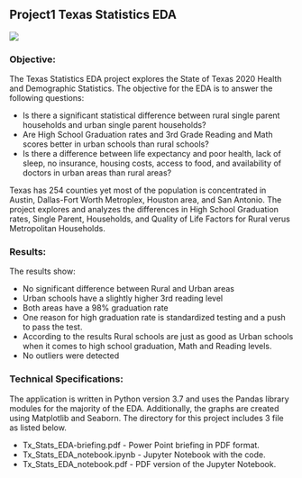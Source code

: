 ## Project1 Texas Statistics EDA 


<img src="https://github.com/cjorosco/Portfolio/edit/main/Project1_Texas_Stats_EDA/flag.jpg"
     style="display: inline-block; margin: 0 auto; max-width: 100px">


### Objective:

The Texas Statistics EDA project explores the State of Texas 2020 Health and Demographic Statistics. The objective for the EDA is to answer the following questions:

* Is there a significant statistical difference between rural single parent households and urban single parent households?
* Are High School Graduation rates and 3rd Grade Reading and Math scores better in urban schools than rural schools?
* Is there a difference between life expectancy and poor health, lack of sleep, no insurance, housing costs, access to food, and
 availability of doctors in urban areas than rural areas?
 
Texas has 254 counties yet most of the population is concentrated in Austin, Dallas-Fort Worth Metroplex, Houston area, and San Antonio. The project explores and analyzes the differences in High School Graduation rates, Single Parent, Households, and Quality of Life Factors for Rural verus Metropolitan Households. 

### Results:

The results show:

* No significant difference between Rural and Urban areas
* Urban schools have a slightly higher 3rd reading level
* Both areas have a 98% graduation rate
* One reason for high graduation rate is standardized testing and a push to pass the test.
* According to the results Rural schools are just as good as Urban schools when it comes to
  high school graduation, Math and Reading levels.
* No outliers were detected

### Technical Specifications:

The application is written in Python version 3.7 and uses the Pandas library modules for the majority of the EDA. Additionally, the graphs are created using Matplotlib and Seaborn. The directory for this project includes 3 file as listed below. 

* Tx_Stats_EDA-briefing.pdf - Power Point briefing in PDF format.
* Tx_Stats_EDA_notebook.ipynb - Jupyter Notebook with the code.
* Tx_Stats_EDA_notebook.pdf - PDF version of the Jupyter Notebook.
